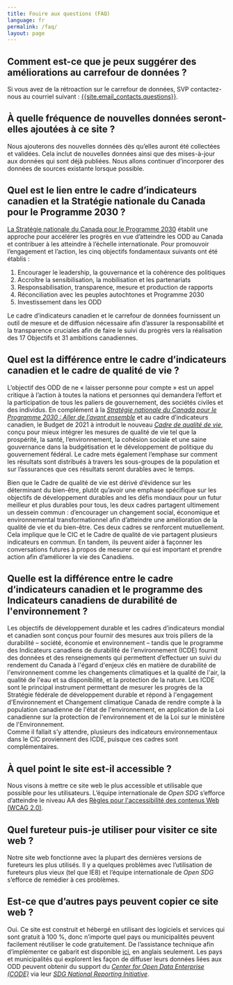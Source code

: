 ```yaml
---
title: Fouire aux questions (FAQ)
language: fr
permalink: /faq/
layout: page
---
```


## Comment est-ce que je peux suggérer des améliorations au carrefour de données ?

Si vous avez de la rétroaction sur le carrefour de données, SVP contactez-nous au courriel suivant : <a href="mailto:{{site.email_contacts.questions}}">{{site.email_contacts.questions}}</a>.


## À quelle fréquence de nouvelles données seront-elles ajoutées à ce site ?

Nous ajouterons des nouvelles données dès qu’elles auront été collectées et validées. Cela inclut de nouvelles données ainsi que des mises-à-jour aux données qui sont déjà publiées. Nous allons continuer d’incorporer des données de sources existante lorsque possible.


## Quel est le lien entre le cadre d’indicateurs canadien et la Stratégie nationale du Canada pour le Programme 2030 ?

<a href="https://www.canada.ca/fr/emploi-developpement-social/programmes/programme-2030/aller-avant.html">La Stratégie nationale du Canada pour le Programme 2030</a> établit une approche pour accélérer les progrès en vue d’atteindre les ODD au Canada et contribuer à les atteindre à l’échelle internationale.
Pour promouvoir l’engagement et l’action, les cinq objectifs fondamentaux suivants ont été établis : 
1.	Encourager le leadership, la gouvernance et la cohérence des politiques
2.	Accroître la sensibilisation, la mobilisation et les partenariats
3.	Responsabilisation, transparence, mesure et production de rapports
4.	Réconciliation avec les peuples autochtones et Programme 2030
5.	Investissement dans les ODD

Le cadre d’indicateurs canadien et le carrefour de données fournissent un outil de mesure et de diffusion nécessaire afin d’assurer la responsabilité et la transparence cruciales afin de faire le suivi du progrès vers la réalisation des 17 Objectifs et 31 ambitions canadiennes.


## Quel est la différence entre le cadre d’indicateurs canadien et le cadre de qualité de vie ?

L’objectif des ODD de ne « laisser personne pour compte » est un appel critique à l’action à toutes la nations et personnes qui demandera l’effort et la participation de tous les paliers de gouvernement, des sociétés civiles et des individus.  En complément à la <a href= "https://www.canada.ca/fr/emploi-developpement-social/programmes/programme-2030/aller-avant.html"><em>Stratégie nationale du Canada pour le Programme 2030 : Aller de l’avant ensemble</em></a> et au cadre d’indicateurs canadien, le Budget de 2021 à introduit le nouveau <a href=" https://www.budget.gc.ca/2021/report-rapport/anx4-fr.html"><em>Cadre de qualité de vie</em></a>, conçu pour mieux intégrer les mesures de qualité de vie tel que la prospérité, la santé, l’environnement, la cohésion sociale et une saine gouvernance dans la budgétisation et le développement de politique du gouvernement fédéral. Le cadre mets également l’emphase sur comment les résultats sont distribués à travers les sous-groupes de la population et sur l’assurances que ces résultats seront durables avec le temps.

Bien que le Cadre de qualité de vie est dérivé d’évidence sur les déterminant du bien-être, plutôt qu’avoir une emphase spécifique sur les objectifs de développement durables and les défis mondiaux pour un futur meilleur et plus durables pour tous, les deux cadres partagent ultimement un dessein commun : d’encourager un changement social, économique et environnemental transformationnel afin d’atteindre une amélioration de la qualité de vie et du bien-être. Ces deux cadres se renforcent mutuellement. Cela implique que le CIC et le Cadre de qualité de vie partagent plusieurs indicateurs en commun. En tandem, ils peuvent aider à façonner les conversations futures à propos de mesurer ce qui est important et prendre action afin d’améliorer la vie des Canadiens.


## Quelle est la différence entre le cadre d’indicateurs canadien et le programme des Indicateurs canadiens de durabilité de l'environnement ?

<p>Les objectifs de développement durable et les cadres d’indicateurs mondial et canadien sont conçus pour fournir des mesures aux trois piliers de la durabilité – société, économie et environnement – tandis que le programme des Indicateurs canadiens de durabilité de l'environnement (ICDE) fournit des données et des renseignements qui permettent d’effectuer un suivi du rendement du Canada à l'égard d'enjeux clés en matière de durabilité de l'environnement comme les changements climatiques et la qualité de l'air, la qualité de l'eau et sa disponibilité, et la protection de la nature. Les ICDE sont le principal instrument permettant de mesurer les progrès de la Stratégie fédérale de développement durable et répond à l'engagement d'Environnement et Changement climatique Canada de rendre compte à la population canadienne de l'état de l'environnement, en application de la Loi canadienne sur la protection de l'environnement et de la Loi sur le ministère de l'Environnement.
<br> Comme il fallait s’y attendre, plusieurs des indicateurs environnementaux dans le CIC proviennent des ICDE, puisque ces cadres sont complémentaires.</p>


## À quel point le site est-il accessible ?

Nous visons à mettre ce site web le plus accessible et utilisable que possible pour les utilisateurs. L’équipe internationale de <em>Open SDG</em> s’efforce d’atteindre le niveau AA des [Règles pour l'accessibilité des contenus Web (WCAG 2.0)](https://www.w3.org/WAI/standards-guidelines/wcag/fr).


## Quel fureteur puis-je utiliser pour visiter ce site web ?

Notre site web fonctionne avec la plupart des dernières versions de fureteurs les plus utilisés. Il y a quelques problèmes avec l’utilisation de fureteurs plus vieux (tel que IE8) et l’équipe internationale de <em>Open SDG</em> s’efforce de remédier à ces problèmes.


## Est-ce que d’autres pays peuvent copier ce site web ?

Oui. Ce site est construit et hébergé en utilisant des logiciels et services qui sont gratuit à 100 %, donc n’importe quel pays ou municipalités peuvent facilement réutiliser le code gratuitement. De l’assistance technique afin d’implémenter ce gabarit est disponible [ici]( https://open-sdg.readthedocs.io), en anglais seulement. Les pays et municipalités qui explorent les façon de diffuser leurs données liées aux ODD peuvent obtenir du support du <em>[Center for Open Data Enterprise (CODE)](http://www.opendataenterprise.org/)</em> via leur <em>[SDG National Reporting Initiative](https://www.sdgreporting.org/)</em>.

